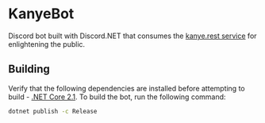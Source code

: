 # KanyeBot
Discord bot built with Discord.NET that consumes the [kanye.rest service](https://kanye.rest/) for enlightening the public.

## Building
Verify that the following dependencies are installed before attempting to build - [.NET Core 2.1](https://dotnet.microsoft.com/download/dotnet-core/2.1).
To build the bot, run the following command:
```bash
dotnet publish -c Release
```